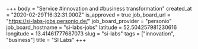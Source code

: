+++
body = "Service #innovation and #business transformation"
created_at = "2020-02-29T16:32:31.000Z"
is_approved = true
job_board_url = "https://si-labs-jobs.personio.de/"
job_board_provider = "personio"
job_board_hostname = "si-labs-jobs"
latitude = 52.504257981230616
longitude = 13.41461777687073
slug = "si-labs"
tags = ["innovation", "business"]
title = "SI Labs"
+++
